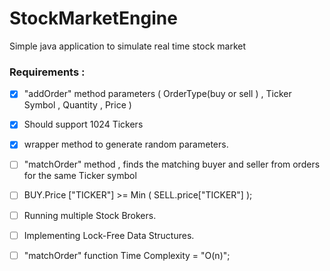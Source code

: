 # StockMarketEngine
Simple java application to simulate real time stock market

### Requirements : 
- [x] "addOrder" method parameters ( OrderType(buy or sell ) , Ticker Symbol , Quantity , Price )
- [x] Should support 1024 Tickers
- [x] wrapper method to generate random parameters.
- [ ] "matchOrder" method , finds the matching buyer and seller from orders for the same Ticker symbol
- [ ] BUY.Price ["TICKER"] >= Min ( SELL.price["TICKER"] );
- [ ] Running multiple Stock Brokers.
- [ ] Implementing Lock-Free Data Structures.
- [ ] "matchOrder" function  Time Complexity = "O(n)";

